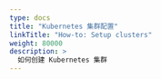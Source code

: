 ```yaml
---
type: docs
title: "Kubernetes 集群配置"
linkTitle: "How-to: Setup clusters"
weight: 80000
description: >
  如何创建 Kubernetes 集群
---
```


